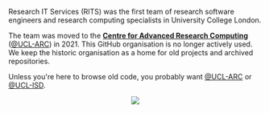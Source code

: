 Research IT Services (RITS) was the first team of research software engineers and research computing specialists in University College London.

The team was moved to the [**Centre for Advanced Research Computing**](https://ucl.ac.uk/arc) ([@UCL-ARC](https://github.com/UCL-ARC)) in 2021. 
This GitHub organisation is no longer actively used.
We keep the historic organisation as a home for old projects and archived repositories.

Unless you're here to browse old code, you probably want [@UCL-ARC](https://github.com/UCL-ARC) or [@UCL-ISD](https://github.com/UCL-ISD).

<center><a href="https://github.com/UCL-ARC"><img src="https://avatars.githubusercontent.com/u/87066407?s=200&v=4"/></a></center>
